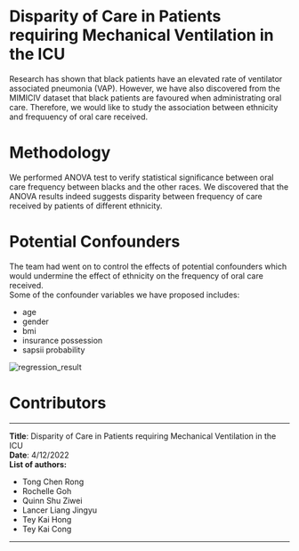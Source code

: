 # Disparity of Care in Patients requiring Mechanical Ventilation in the ICU

Research has shown that black patients have an elevated rate of ventilator associated pneumonia (VAP). 
However, we have also discovered from the MIMICIV dataset that black patients are favoured when administrating oral care.
Therefore, we would like to study the association between ethnicity and frequuency of oral care received. 

# Methodology

We performed ANOVA test to verify statistical significance between oral care frequency between blacks and the other races.
We discovered that the ANOVA results indeed suggests disparity between frequency of care received by patients of different ethnicity.

# Potential Confounders

The team had went on to control the effects of potential confounders which would undermine the effect of ethnicity on the 
frequency of oral care received.  
Some of the confounder variables we have proposed includes:
- age
- gender
- bmi
- insurance possession
- sapsii probability

<div>
    <img src="/Users/kctey/Desktop/NUS Y4S1/Datathon/image/team11_img.png" alt="regression_result" >
</div>


# Contributors

---
**Title**: Disparity of Care in Patients requiring Mechanical Ventilation in the ICU   
**Date**: 4/12/2022  
**List of authors:**
- Tong Chen Rong
- Rochelle Goh
- Quinn Shu Ziwei
- Lancer Liang Jingyu 
- Tey Kai Hong 
- Tey Kai Cong
---